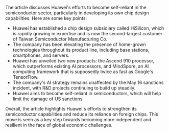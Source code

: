 The article discusses Huawei's efforts to become self-reliant in the semiconductor sector, particularly in developing its own chip design capabilities. Here are some key points:

* Huawei has established a chip design subsidiary called HiSilicon, which is rapidly growing in expertise and is now the second-largest customer of Taiwan Semiconductor Manufacturing Co.
* The company has been elevating the presence of home-grown technologies throughout its product line, including base stations, smartphones, and servers.
* Huawei has unveiled two new products: the Ascend 910 processor, which outperforms existing AI processors, and MindSpore, an AI computing framework that is supposedly twice as fast as Google's TensorFlow.
* The company's AI strategy remains unaffected by the May 16 sanctions incident, with R&D projects continuing to build up steadily.
* Huawei aims to become self-reliant in semiconductors, which will help limit the damage of US sanctions.

Overall, the article highlights Huawei's efforts to strengthen its semiconductor capabilities and reduce its reliance on foreign chips. This move is seen as a key step towards becoming more independent and resilient in the face of global economic challenges.